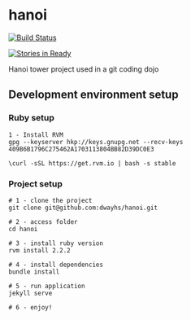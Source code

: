 # hanoi
[![Build Status](https://travis-ci.org/dwayhs/hanoi.svg?branch=master)](https://travis-ci.org/dwayhs/hanoi)

[![Stories in Ready](https://badge.waffle.io/dwayhs/hanoi.png?label=ready&title=Ready)](https://waffle.io/dwayhs/hanoi)

Hanoi tower project used in a git coding dojo

## Development environment setup

### Ruby setup

```
1 - Install RVM
gpg --keyserver hkp://keys.gnupg.net --recv-keys 409B6B1796C275462A1703113804BB82D39DC0E3

\curl -sSL https://get.rvm.io | bash -s stable
```

### Project setup

```
# 1 - clone the project
git clone git@github.com:dwayhs/hanoi.git

# 2 - access folder
cd hanoi

# 3 - install ruby version
rvm install 2.2.2

# 4 - install dependencies
bundle install

# 5 - run application
jekyll serve

# 6 - enjoy!
```
